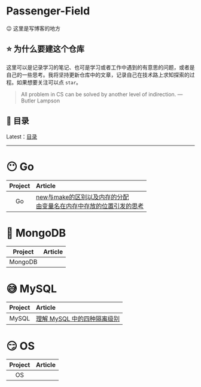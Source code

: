 # Passenger-Field
😉 这里是写博客的地方

## ⭐️ 为什么要建这个仓库

这里可以是记录学习的笔记、也可是学习或者工作中遇到的有意思的问题，或者是自己的一些思考。我将坚持更新仓库中的文章，记录自己在技术路上求知探索的过程。如果想要关注可以点 `star`。

> All problem in CS can be solved by another level of indirection. — Butler Lampson


## 📖 目录


Latest：[目录]()


----------------------------

# 😶 Go

| Project | Article                                                                              |
| :-----: | :----------------------------------------------------------------------------------- |
|   Go    | [new与make的区别以及内存的分配](./contents/Golang/newMakeAndMemoryAllocation.md)<br>[由变量名在内存中存放的位置引发的思考](./contents/Golang/variableAndMemory.md)

# 🤤 MongoDB

| Project | Article |
| :-----: | :------ |
| MongoDB | <br>    |

# 😅 MySQL

| Project | Article                                                                    |
| :-----: | :------------------------------------------------------------------------- |
|  MySQL  | [理解 MySQL 中的四种隔离级别](./contents/MySQL/fourIsolationLevels.md)<br> |

# 😏 OS

| Project | Article |
| :-----: | :------ |
|   OS    | <br>    |